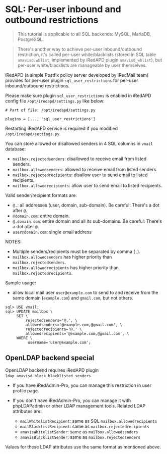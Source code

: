 # SQL: Per-user inbound and outbound restrictions

> This tutorial is applicable to all SQL backends: MySQL, MariaDB, PostgreSQL.

> There's another way to achieve per-user inbound/outbound restriction, it's
> called per-user white/blacklists (stored in SQL table `amavisd.wblist`,
> implemented by iRedAPD plugin `amavisd_wblist`), but per-user white/blacklists
> are manageable by user themselves.

iRedAPD (a simple Postfix policy server developed by iRedMail team) provides
for per-user plugin `sql_user_restrictions` for per-user inbound/outbound
restrictions.

Please make sure plugin `sql_user_restrictions` is enabled in iRedAPD config
file `/opt/iredapd/settings.py` like below:

```
# Part of file: /opt/iredapd/settings.py

plugins = [..., 'sql_user_restrictions']
```

Restarting iRedAPD service is required if you modified `/opt/iredapd/settings.py`.

You can store allowed or disallowed senders in 4 SQL columns in `vmail` database:

* `mailbox.rejectedsenders`: disallowed to receive email from listed senders.
* `mailbox.allowedsenders`: allowed to receive email from listed senders.
* `mailbox.rejectedrecipients`: disallow user to send email to listed recipients.
* `mailbox.allowedrecipients`: allow user to send email to listed recipients.

Valid sender/recipient formats are:

* `@.`: all addresses (user, domain, sub-domain). Be careful: There's a dot after `@`.
* `@domain.com`: entire domain.
* `@.domain.com`: entire domain and all its sub-domains. Be careful: There's a dot after `@`.
* `user@domain.com`:  single email address

NOTES:

* Multiple senders/recipients must be separated by comma (`,`).
* `mailbox.allowedsenders` has higher priority than `mailbox.rejectedsenders`.
* `mailbox.allowedrecipients` has higher priority than `mailbox.rejectedrecipients`.

Sample usage:

* allow local mail user `user@example.com` to send to and receive from the same
  domain (`example.com`) and `gmail.com`, but not others.

```
sql> USE vmail;
sql> UPDATE mailbox \
     SET \
         rejectedsenders='@.', \
         allowedsenders='@example.com,@gmail.com', \
         rejectedrecipients='@.' \
         allowedrecipients='@example.com,@gmail.com', \
     WHERE \
          username='user@example.com';
```

## OpenLDAP backend special

OpenLDAP backend requires iRedAPD plugin `ldap_amavisd_block_blacklisted_senders`.

* If you have iRedAdmin-Pro, you can manage this restriction in user profile page.

* If you don't have iRedAdmin-Pro, you can manage it with phpLDAPadmin or other
  LDAP management tools. Related LDAP attributes are:

    * `mailWhitelistRecipient`: same as SQL `mailbox.allowedrecipients`
    * `mailBlacklistRecipient`: same as `mailbox.rejectedrecipients`
    * `amavisWhitelistSender`: same as `mailbox.allowedsenders`
    * `amavisBlacklistSender`: same as `mailbox.rejectedsenders`

Values for these LDAP attributes use the same format as mentioned above.
